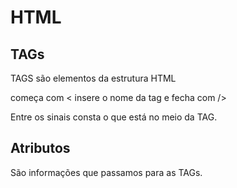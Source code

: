 # HTML
## TAGs
TAGS são elementos da estrutura HTML

começa com < insere o nome da tag e fecha com />

Entre os sinais consta o que está no meio da TAG.

## Atributos
São informações que passamos para as TAGs.
